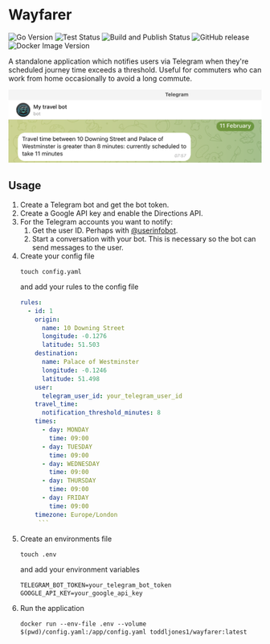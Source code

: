 # Wayfarer

![Go Version](https://img.shields.io/github/go-mod/go-version/toddlj/wayfarer)
![Test Status](https://github.com/toddlj/wayfarer/actions/workflows/test.yaml/badge.svg)
![Build and Publish Status](https://github.com/toddlj/wayfarer/actions/workflows/publish.yaml/badge.svg)
![GitHub release](https://img.shields.io/github/v/release/toddlj/wayfarer?label=Release)
![Docker Image Version](https://img.shields.io/docker/v/toddljones1/wayfarer?sort=semver&label=Docker&logo=docker)

A standalone application which notifies users via Telegram when they're scheduled journey time exceeds a threshold.
Useful for commuters who can work from home occasionally to avoid a long commute.

![Screenshot](./.docs/telegram-screenshot.png)

## Usage

1. Create a Telegram bot and get the bot token.
2. Create a Google API key and enable the Directions API.
3. For the Telegram accounts you want to notify:
    1. Get the user ID. Perhaps with [@userinfobot](https://telegram.me/userinfobot).
    2. Start a conversation with your bot. This is necessary so the bot can send messages to the user. 
4. Create your config file
    ```shell
    touch config.yaml
    ```
   and add your rules to the config file
    ```yaml
    rules:
      - id: 1
        origin:
          name: 10 Downing Street
          longitude: -0.1276
          latitude: 51.503
        destination:
          name: Palace of Westminster
          longitude: -0.1246
          latitude: 51.498
        user:
          telegram_user_id: your_telegram_user_id
        travel_time:
          notification_threshold_minutes: 8
        times:
          - day: MONDAY
            time: 09:00
          - day: TUESDAY
            time: 09:00
          - day: WEDNESDAY
            time: 09:00
          - day: THURSDAY
            time: 09:00
          - day: FRIDAY
            time: 09:00
        timezone: Europe/London
         ```
5. Create an environments file
    ```shell
    touch .env
    ```
   and add your environment variables
    ```shell
    TELEGRAM_BOT_TOKEN=your_telegram_bot_token
    GOOGLE_API_KEY=your_google_api_key
    ```
6. Run the application
    ```shell
    docker run --env-file .env --volume $(pwd)/config.yaml:/app/config.yaml toddljones1/wayfarer:latest
    ```